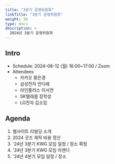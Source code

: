 ```yaml
---
title: "3분기 운영위원회"
linkTitle: "3분기 운영위원회"
weight: 30
type: docs
description: >
  2024년 3분기 운영위원회
---
```


## Intro

* Schedule: 2024-08-12 (월) 16:00~17:00 / Zoom
* Attendees
   * 카카오 황은경
   * 삼성전자 안다래
   * 라인플러스 이서연
   * SK텔레콤 장학성
   * LG전자 김소임

## Agenda

1. 웹사이트 리빌딩 소개
2. 2024 굿즈 제작 비용 정산
3. '24년 3분기 KWG 모임 일정 / 장소 확정
4. '24년 3분기 KWG 모임 아젠다 
5. '24년 4분기 모임 일정 / 장소